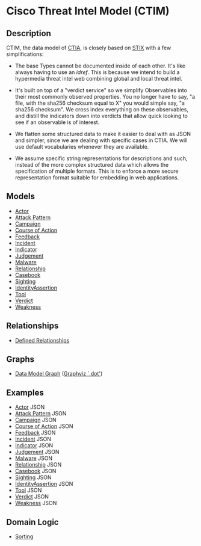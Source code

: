 # Cisco Threat Intel Model (CTIM)

## Description

CTIM, the data model of [CTIA](https://github.com/threatgrid/ctia), is
closely based on [STIX](http://stixproject.github.io/data-model/) with
a few simplifications:

  * The base Types cannot be documented inside of each other.  It's
  like always having to use an _idref_.  This is because we intend to
  build a hypermedia threat intel web combining global and local
  threat intel.

  * It's built on top of a "verdict service" so we simplify
  Observables into their most commonly observed properties.  You no
  longer have to say, "a file, with the sha256 checksum equal to X"
  you would simple say, "a sha256 checksum".  We cross index
  everything on these observables, and distill the indicators down
  into verdicts that allow quick looking to see if an observable is
  of interest.

  * We flatten some structured data to make it easier to deal with as
  JSON and simpler, since we are dealing with specific cases in CTIA.
  We will use default vocabularies whenever they are available.

  * We assume specific string representations for descriptions and
  such, instead of the more complex structured data which allows the
  specification of multiple formats.  This is to enforce a more secure
  representation format suitable for embedding in web applications.

## Models

- [Actor](structures/actor/Actor.md)
- [Attack Pattern](structures/attack_pattern/AttackPattern.md)
- [Campaign](structures/campaign/Campaign.md)
- [Course of Action](structures/coa/COA.md)
- [Feedback](structures/feedback/Feedback.md)
- [Incident](structures/incident/Incident.md)
- [Indicator](structures/indicator/Indicator.md)
- [Judgement](structures/judgement/Judgement.md)
- [Malware](structures/malware/Malware.md)
- [Relationship](structures/relationship/Relationship.md)
- [Casebook](structures/casebook/Casebook.md)
- [Sighting](structures/sighting/Sighting.md)
- [IdentityAssertion](structures/bundle/IdentityAssertion.md)
- [Tool](structures/tool/Tool.md)
- [Verdict](structures/verdict/Verdict.md)
- [Weakness](structures/weakness/Weakness.md)

## Relationships

- [Defined Relationships](defined_relationships.md)

## Graphs

- [Data Model Graph](img/model.png) ([Graphviz `.dot'](graph/model.dot))

## Examples

- [Actor](json/actor.json) JSON
- [Attack Pattern](json/attack_pattern.json) JSON
- [Campaign](json/campaign.json) JSON
- [Course of Action](json/coa.json) JSON
- [Feedback](json/feedback.json) JSON
- [Incident](json/incident.json) JSON
- [Indicator](json/indicator.json) JSON
- [Judgement](json/judgement.json) JSON
- [Malware](json/malware.json) JSON
- [Relationship](json/relationship.json) JSON
- [Casebook](json/casebook.json) JSON
- [Sighting](json/sighting.json) JSON
- [IdentityAssertion](json/identity_assertion.json) JSON
- [Tool](json/tool.json) JSON
- [Verdict](json/verdict.json) JSON
- [Weakness](json/weakness.json) JSON

## Domain Logic

- [Sorting](domain/sorting.md)
